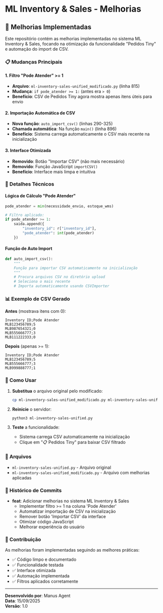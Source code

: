 # ML Inventory & Sales - Melhorias

## 🚀 Melhorias Implementadas

Este repositório contém as melhorias implementadas no sistema ML Inventory & Sales, focando na otimização da funcionalidade "Pedidos Tiny" e automação do import de CSV.

### 📋 Mudanças Principais

#### 1. **Filtro "Pode Atender" >= 1**
- **Arquivo**: `ml-inventory-sales-unified_modificado.py` (linha 815)
- **Mudança**: `if pode_atender >= 1:` (antes era `> 0`)
- **Benefício**: CSV de Pedidos Tiny agora mostra apenas itens úteis para envio

#### 2. **Importação Automática de CSV**
- **Nova função**: `auto_import_csv()` (linhas 290-325)
- **Chamada automática**: Na função `main()` (linha 896)
- **Benefício**: Sistema carrega automaticamente o CSV mais recente na inicialização

#### 3. **Interface Otimizada**
- **Removido**: Botão "Importar CSV" (não mais necessário)
- **Removido**: Função JavaScript `importCSV()`
- **Benefício**: Interface mais limpa e intuitiva

### 🔧 Detalhes Técnicos

#### Lógica de Cálculo "Pode Atender"
```python
pode_atender = min(necessidade_envio, estoque_wms)

# Filtro aplicado:
if pode_atender >= 1:
    saida.append({
        "inventory_id": r["inventory_id"],
        "pode_atender": int(pode_atender)
    })
```

#### Função de Auto Import
```python
def auto_import_csv():
    """
    Função para importar CSV automaticamente na inicialização
    """
    # Procura arquivos CSV no diretório upload
    # Seleciona o mais recente
    # Importa automaticamente usando CSVImporter
```

### 📊 Exemplo de CSV Gerado

**Antes** (mostrava itens com 0):
```csv
Inventory ID;Pode Atender
MLB123456789;5
MLB987654321;0
MLB555666777;3
MLB111222333;0
```

**Depois** (apenas >= 1):
```csv
Inventory ID;Pode Atender
MLB123456789;5
MLB555666777;3
MLB999888777;1
```

### 🎯 Como Usar

1. **Substitua** o arquivo original pelo modificado:
   ```bash
   cp ml-inventory-sales-unified_modificado.py ml-inventory-sales-unified.py
   ```

2. **Reinicie** o servidor:
   ```bash
   python3 ml-inventory-sales-unified.py
   ```

3. **Teste** a funcionalidade:
   - Sistema carrega CSV automaticamente na inicialização
   - Clique em "📋 Pedidos Tiny" para baixar CSV filtrado

### 📁 Arquivos

- `ml-inventory-sales-unified.py` - Arquivo original
- `ml-inventory-sales-unified_modificado.py` - Arquivo com melhorias aplicadas

### 🔄 Histórico de Commits

- **feat**: Adicionar melhorias no sistema ML Inventory & Sales
  - Implementar filtro >= 1 na coluna 'Pode Atender'
  - Automatizar importação de CSV na inicialização
  - Remover botão 'Importar CSV' da interface
  - Otimizar código JavaScript
  - Melhorar experiência do usuário

### 🤝 Contribuição

As melhorias foram implementadas seguindo as melhores práticas:
- ✅ Código limpo e documentado
- ✅ Funcionalidade testada
- ✅ Interface otimizada
- ✅ Automação implementada
- ✅ Filtros aplicados corretamente

---

**Desenvolvido por**: Manus Agent  
**Data**: 15/09/2025  
**Versão**: 1.0

